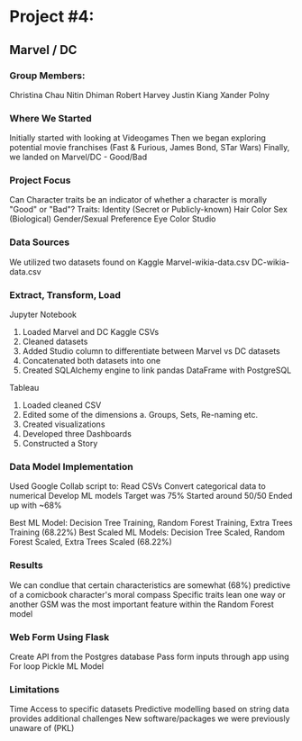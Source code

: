 # Project #4:
## Marvel / DC

### Group Members:
Christina Chau
Nitin Dhiman
Robert Harvey
Justin Kiang
Xander Polny

### Where We Started
Initially started with looking at Videogames
Then we began exploring potential movie franchises (Fast & Furious, James Bond, STar Wars)
Finally, we landed on Marvel/DC - Good/Bad

### Project Focus
Can Character traits be an indicator of whether a character is morally "Good" or "Bad"?
Traits:
Identity (Secret or Publicly-known)
Hair Color
Sex (Biological)
Gender/Sexual Preference
Eye Color
Studio

### Data Sources
We utilized two datasets found on Kaggle
Marvel-wikia-data.csv
DC-wikia-data.csv

### Extract, Transform, Load
Jupyter Notebook
1. Loaded Marvel and DC Kaggle CSVs
2. Cleaned datasets
3. Added Studio column to differentiate between Marvel vs DC datasets
4. Concatenated both datasets into one
5. Created SQLAlchemy engine to link pandas DataFrame with PostgreSQL

Tableau
1. Loaded cleaned CSV
2. Edited some of the dimensions
   a. Groups, Sets, Re-naming etc.
3. Created visualizations
4. Developed three Dashboards
5. Constructed a Story

### Data Model Implementation
Used Google Collab script to:
   Read CSVs
   Convert categorical data to numerical
   Develop ML models
      Target was 75%
      Started around 50/50
      Ended up with ~68%
 
 Best ML Model: Decision Tree Training, Random Forest Training, Extra Trees Training (68.22%)
 Best Scaled ML Models: Decision Tree Scaled, Random Forest Scaled, Extra Trees Scaled (68.22%)

### Results
We can condlue that certain characteristics are somewhat (68%) predictive of a comicbook character's moral compass
Specific traits lean one way or another
GSM was the most important feature within the Random Forest model

### Web Form Using Flask
Create API from the Postgres database
Pass form inputs through app using For loop
Pickle ML Model

### Limitations
Time
Access to specific datasets
Predictive modelling based on string data provides additional challenges
New software/packages we were previously unaware of (PKL)
